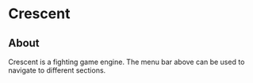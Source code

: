 # Crescent

## About

Crescent is a fighting game engine.  The menu bar above can be used to navigate to different sections.
